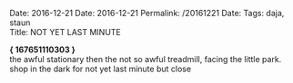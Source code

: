 Date: 2016-12-21
Date: 2016-12-21
Permalink: /20161221
Date: 
Tags: daja, staun  
Title: NOT YET LAST MINUTE
  
**{ 167651110303 }**  
the awful  stationary then the not so awful treadmill, facing the little park. shop in the dark for not yet last minute but close  
